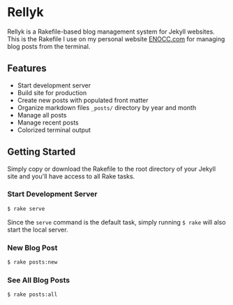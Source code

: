 # Rellyk

Rellyk is a Rakefile-based blog management system for Jekyll websites. This is the Rakefile I use on my personal website [ENOCC.com](https://enocc.com) for managing blog posts from the terminal.

## Features

- Start development server
- Build site for production
- Create new posts with populated front matter 
- Organize markdown files `_posts/` directory by year and month
- Manage all posts
- Manage recent posts
- Colorized terminal output

## Getting Started

Simply copy or download the Rakefile to the root directory of your Jekyll site and you'll have access to all Rake tasks.

### Start Development Server

``` bash
$ rake serve
```

Since the `serve` command is the default task, simply running `$ rake` will also start the local server.

### New Blog Post

``` bash
$ rake posts:new
```

### See All Blog Posts

``` bash
$ rake posts:all
```
